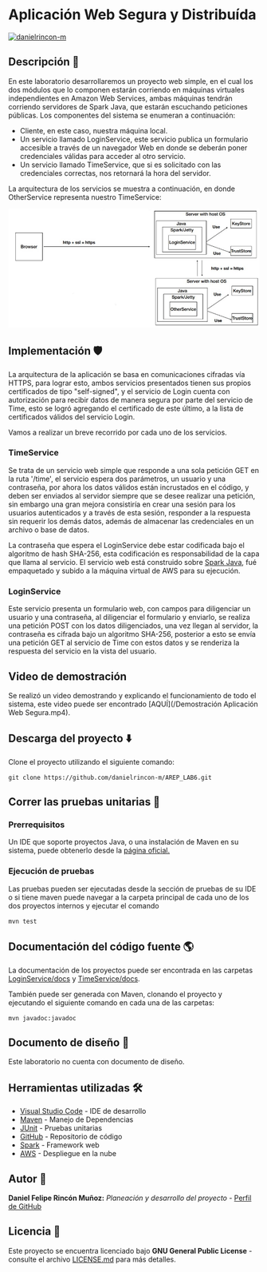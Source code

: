 # Aplicación Web Segura y Distribuída

[![danielrincon-m](https://circleci.com/gh/danielrincon-m/AREP_LAB4.svg?style=svg)](https://app.circleci.com/pipelines/github/danielrincon-m/AREP_LAB4)
<!-- [![Heroku](img/heroku_long.png)](https://nanospring.herokuapp.com/nspapp/register) -->

## Descripción 🔑

En este laboratorio desarrollaremos un proyecto web simple, en el cual los dos módulos que lo componen estarán corriendo en máquinas virtuales independientes en Amazon Web Services, ambas máquinas tendrán corriendo servidores de Spark Java, que estarán escuchando peticiones públicas. Los componentes del sistema se enumeran a continuación:

- Cliente, en este caso, nuestra máquina local.
- Un servicio llamado LoginService, este servicio publica un formulario accesible a través de un navegador Web en donde se deberán poner credenciales válidas para acceder al otro servicio.
- Un servicio llamado TimeService, que si es solicitado con las credenciales correctas, nos retornará la hora del servidor.

La arquitectura de los servicios se muestra a continuación, en donde OtherService representa nuestro TimeService:

![Arquitectura](img/arquitectura.jpg)


## Implementación 🛡️

La arquitectura de la aplicación se basa en comunicaciones cifradas vía HTTPS, para lograr esto, ambos servicios presentados tienen sus propios certificados de tipo "self-signed", y el servicio de Login cuenta con autorización para recibir datos de manera segura por parte del servicio de Time, esto se logró agregando el certificado de este último, a la lista de certificados válidos del servicio Login.

Vamos a realizar un breve recorrido por cada uno de los servicios.

### TimeService

Se trata de un servicio web simple que responde a una sola petición GET en la ruta '/time', el servicio espera dos parámetros, un usuario y una contraseña, por ahora los datos válidos están incrustados en el código, y deben ser enviados al servidor siempre que se desee realizar una petición, sin embargo una gran mejora consistiría en crear una sesión para los usuarios autenticados y a través de esta sesión, responder a la respuesta sin requerir los demás datos, además de almacenar las credenciales en un archivo o base de datos.

La contraseña que espera el LoginService debe estar codificada bajo el algoritmo de hash SHA-256, esta codificación es responsabilidad de la capa que llama al servicio. El servicio web está construido sobre [Spark Java](#herramientas-utilizadas-%EF%B8%8F), fué empaquetado y subido a la máquina virtual de AWS para su ejecución.

### LoginService

Este servicio presenta un formulario web, con campos para diligenciar un usuario y una contraseña, al diligenciar el formulario y enviarlo, se realiza una petición POST con los datos diligenciados, una vez llegan al servidor, la contraseña es cifrada bajo un algoritmo SHA-256, posterior a esto se envía una petición GET al servicio de Time con estos datos y se renderiza la respuesta del servicio en la vista del usuario.

## Video de demostración

Se realizó un video demostrando y explicando el funcionamiento de todo el sistema, este video puede ser encontrado [AQUÍ](/Demostración Aplicación Web Segura.mp4).

## Descarga del proyecto ⬇️

Clone el proyecto utilizando el siguiente comando:

```
git clone https://github.com/danielrincon-m/AREP_LAB6.git
```

## Correr las pruebas unitarias 🧪

### Prerrequisitos

Un IDE que soporte proyectos Java, o una instalación de Maven en su sistema, puede obtenerlo desde
la [página oficial.][mvnLink]

### Ejecución de pruebas

Las pruebas pueden ser ejecutadas desde la sección de pruebas de su IDE o si tiene maven puede navegar a la carpeta
principal de cada uno de los dos proyectos internos y ejecutar el comando

```
mvn test
```

## Documentación del código fuente 🌎

La documentación de los proyectos puede ser encontrada en las carpetas [LoginService/docs](LoginService/docs) y [TimeService/docs](TimeService/docs).

También puede ser generada con Maven, clonando el proyecto y ejecutando el siguiente comando en cada una de las carpetas:

```
mvn javadoc:javadoc
```

## Documento de diseño 📄

Este laboratorio no cuenta con documento de diseño.

## Herramientas utilizadas 🛠️

* [Visual Studio Code](https://code.visualstudio.com/) - IDE de desarrollo
* [Maven](https://maven.apache.org/) - Manejo de Dependencias
* [JUnit](https://junit.org/junit4/) - Pruebas unitarias
* [GitHub](https://github.com/) - Repositorio de código
* [Spark](https://sparkjava.com/) - Framework web
* [AWS](https://aws.amazon.com/es/) - Despliegue en la nube

## Autor 🧔

**Daniel Felipe Rincón Muñoz:** *Planeación y desarrollo del proyecto* -
[Perfil de GitHub](https://github.com/danielrincon-m)

## Licencia 🚀

Este proyecto se encuentra licenciado bajo **GNU General Public License** - consulte el archivo [LICENSE.md](LICENSE.md)
para más detalles.

<!-- 
## Acknowledgments 

* Hat tip to anyone whose code was used
* Inspiration
* etc
-->

[gitLink]: https://git-scm.com/downloads
[mvnLink]: https://maven.apache.org/download.cgi
